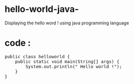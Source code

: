 # hello-world-java-
Displaying the  hello word !  using java programming language 

<h1> code :</h1>
<pre>
public class helloworld {
    public static void main(String[] args) {
        System.out.println(" Hello world !");  
    }
}
</pre>
